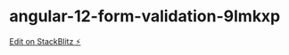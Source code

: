 # angular-12-form-validation-9lmkxp

[Edit on StackBlitz ⚡️](https://stackblitz.com/edit/angular-12-form-validation-9lmkxp)